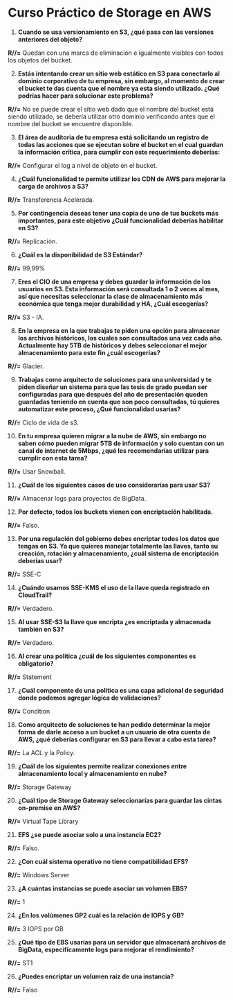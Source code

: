 # Curso Práctico de Storage en AWS

1. **Cuando se usa versionamiento en S3, ¿qué pasa con las versiones anteriores del objeto?**
   
**R//=** Quedan con una marca de eliminación e igualmente visibles con todos los objetos del bucket.

2. **Estás intentando crear un sitio web estático en S3 para conectarlo al dominio corporativo de tu empresa, sin embargo, al momento de crear el bucket te das cuenta que el nombre ya esta siendo utilizado. ¿Qué podrías hacer para solucionar este problema?**
 
**R//=** No se puede crear el sitio web dado que el nombre del bucket está siendo utilizado, se debería utilizar otro dominio verificando antes que el nombre del bucket se encuentre disponible.

3. **El área de auditoria de tu empresa está solicitando un registro de todas las acciones que se ejecutan sobre el bucket en el cual guardan la información crítica, para cumplir con este requerimiento deberías:**
   
**R//=** Configurar el log a nivel de objeto en el bucket.

4. **¿Cuál funcionalidad te permite utilizar los CDN de AWS para mejorar la carga de archivos a S3?**
   
**R//=** Transferencia Acelerada.

5. **Por contingencia deseas tener una copia de uno de tus buckets más importantes, para este objetivo ¿Cuál funcionalidad deberías habilitar en S3?**
    
**R//=** Replicación.

6. **¿Cuál es la disponibilidad de S3 Estándar?**
    
**R//=** 99,99%

7. **Eres el CIO de una empresa y debes guardar la información de los usuarios en S3. Esta información será consultada 1 o 2 veces al mes, así que necesitas seleccionar la clase de almacenamiento más económica que tenga mejor durabilidad y HA, ¿Cuál escogerías?**
    
**R//=** S3 - IA.

8. **En la empresa en la que trabajas te piden una opción para almacenar los archivos históricos, los cuales son consultados una vez cada año. Actualmente hay 5TB de históricos y debes seleccionar el mejor almacenamiento para este fin ¿cuál escogerías?**
    
**R//=** Glacier.

9. **Trabajas como arquitecto de soluciones para una universidad y te piden diseñar un sistema para que las tesis de grado puedan ser configuradas para que después del año de presentación queden guardadas teniendo en cuenta que son poco consultadas, tú quieres automatizar este proceso, ¿Qué funcionalidad usarías?**
    
**R//=** Ciclo de vida de s3.

10. **En tu empresa quieren migrar a la nube de AWS, sin embargo no saben cómo pueden migrar 5TB de información y solo cuentan con un canal de internet de 5Mbps, ¿qué les recomendarías utilizar para cumplir con esta tarea?**
    
**R//=** Usar Snowball.

11. **¿Cuál de los siguientes casos de uso considerarías para usar S3?**
    
**R//=** Almacenar logs para proyectos de BigData.

12. **Por defecto, todos los buckets vienen con encriptación habilitada.**
    
**R//=** Falso.

13. **Por una regulación del gobierno debes encriptar todos los datos que tengas en S3. Ya que quieres manejar totalmente las llaves, tanto su creación, rotación y almacenamiento, ¿cuál sistema de encriptación deberías usar?**
    
**R//=** SSE-C

14. **¿Cuándo usamos SSE-KMS el uso de la llave queda registrado en CloudTrail?**
    
**R//=** Verdadero.

15. **Al usar SSE-S3 la llave que encripta ¿es encriptada y almacenada también en S3?**

**R//=** Verdadero.

16. **Al crear una política ¿cuál de los siguientes componentes es obligatorio?**

**R//=** Statement

17. **¿Cuál componente de una política es una capa adicional de seguridad donde podemos agregar lógica de validaciones?**

**R//=** Condition

18. **Como arquitecto de soluciones te han pedido determinar la mejor forma de darle acceso a un bucket a un usuario de otra cuenta de AWS, ¿qué deberías configurar en S3 para llevar a cabo esta tarea?**

**R//=** La ACL y la Policy.

19. **¿Cuál de los siguientes permite realizar conexiones entre almacenamiento local y almacenamiento en nube?**

**R//=** Storage Gateway

20. **¿Cuál tipo de Storage Gateway seleccionarías para guardar las cintas on-premise en AWS?**

**R//=** Virtual Tape Library

21. **EFS ¿se puede asociar solo a una instancia EC2?**

**R//=** Falso.

22. **¿Con cuál sistema operativo no tiene compatibilidad EFS?**

**R//=** Windows Server

23. **¿A cuántas instancias se puede asociar un volumen EBS?**

**R//=** 1

24. **¿En los volúmenes GP2 cuál es la relación de IOPS y GB?**

**R//=** 3 IOPS por GB

25. **¿Qué tipo de EBS usarías para un servidor que almacenará archivos de BigData, específicamente logs para mejorar el rendimiento?**

**R//=** ST1

26. **¿Puedes encriptar un volumen raíz de una instancia?**

**R//=** Falso